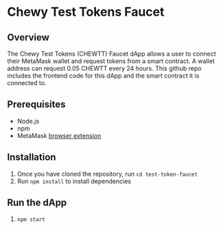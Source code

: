 # Chewy Test Tokens Faucet

## Overview
The Chewy Test Tokens (CHEWTT) Faucet dApp allows a user to connect their MetaMask wallet and request tokens from a smart contract. A wallet address can  request 0.05 CHEWTT every 24 hours. This github repo includes the frontend code for this dApp and the smart contract it is connected to.

## Prerequisites
- Node.js
- npm
- MetaMask [browser extension](https://metamask.io/download/)

## Installation
1. Once you have cloned the repository, run `cd test-token-faucet`
2. Run `npm install` to install dependencies

## Run the dApp
1. `npm start`